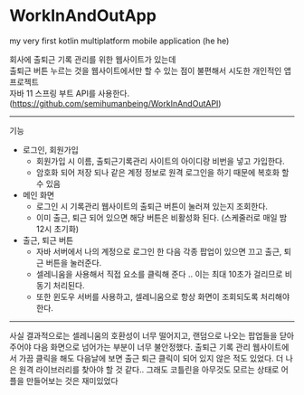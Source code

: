 # WorkInAndOutApp
my very first kotlin multiplatform mobile application (he he)

회사에 출퇴근 기록 관리를 위한 웹사이트가 있는데 <br>
출퇴근 버튼 누르는 것을 웹사이트에서만 할 수 있는 점이 불편해서 시도한 개인적인 앱 프로젝트<br>
자바 11 스프링 부트 API를 사용한다. (https://github.com/semihumanbeing/WorkInAndOutAPI)<br>

---
기능
- 로그인, 회원가입
  - 회원가입 시 이름, 출퇴근기록관리 사이트의 아이디랑 비번을 넣고 가입한다.
  - 암호화 되어 저장 되나 같은 계정 정보로 원격 로그인을 하기 때문에 복호화 할 수 있음
- 메인 화면
  - 로그인 시 기록관리 웹사이트의 출퇴근 버튼이 눌러져 있는지 조회한다.
  - 이미 출근, 퇴근 되어 있으면 해당 버튼은 비활성화 된다. (스케줄러로 매일 밤 12시 초기화)
- 출근, 퇴근 버튼
  - 자바 서버에서 나의 계정으로 로그인 한 다음 각종 팝업이 있으면 끄고 출근, 퇴근 버튼을 눌러준다.
  - 셀레니움을 사용해서 직접 요소를 클릭해 준다 .. 이는 최대 10초가 걸리므로 비동기 처리된다.
  - 또한 윈도우 서버를 사용하고, 셀레니움으로 항상 화면이 조회되도록 처리해야한다.
 
---
사실 결과적으로는 셀레니움의 호환성이 너무 떨어지고,
랜덤으로 나오는 팝업들을 닫아 주어야 다음 화면으로 넘어가는 부분이 너무 불안정했다.
출퇴근 기록 관리 웹사이트에서 가끔 클릭을 해도 다음날에 보면 출근 퇴근 클릭이 되어 있지 않은 적도 있었다.
더 나은 원격 라이브러리를 찾아야 할 것 같다..
그래도 코틀린을 아무것도 모르는 상태로 어플을 만들어보는 것은 재미있었다 



